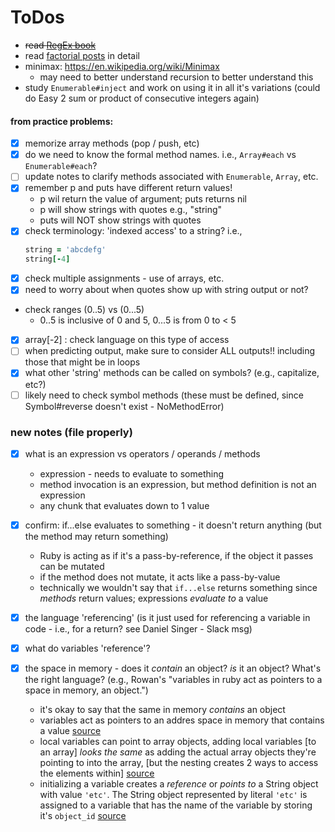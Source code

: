 # ToDos

- ~~read [RegEx book](https://launchschool.com/books/regex)~~
- read [factorial posts](https://launchschool.com/posts/587959fd) in detail
- minimax: <https://en.wikipedia.org/wiki/Minimax>
  - may need to better understand recursion to better understand this
- study `Enumerable#inject` and work on using it in all it's variations  (could do Easy 2 sum or product of consecutive integers again)

#### from practice problems:
- [X] memorize array methods (pop / push, etc)
- [X] do we need to know the formal method names.  i.e., `Array#each` vs `Enumerable#each`?
- [ ] update notes to clarify methods associated with `Enumerable`, `Array`, etc.
- [x] remember p and puts have different return values!
  - p wil return the value of argument;  puts returns nil
  - p will show strings with quotes e.g., "string"
  - puts will NOT show strings with quotes
- [x] check terminology:  'indexed access' to a string?  i.e., 
  ```ruby
  string = 'abcdefg'
  string[-4]
  ```
- [x] check multiple assignments - use of arrays, etc.
- [x] need to worry about when quotes show up with string output or not?
- check ranges (0..5) vs (0...5)
  - 0..5 is inclusive of 0 and 5, 0...5 is from 0 to < 5
- [x] array[-2] : check language on this type of access
- [ ] when predicting output, make sure to consider ALL outputs!!  including those that might be in loops
- [x] what other 'string' methods can be called on symbols? (e.g., capitalize, etc?)
- [ ] likely need to check symbol methods (these must be defined, since Symbol#reverse doesn't exist - NoMethodError)

### new notes (file properly)



- [x] what is an expression vs operators / operands / methods
    - expression - needs to evaluate to something
    - method invocation is an expression, but method definition is not an expression
    - any chunk that evaluates down to 1 value
- [X] confirm:  if...else evaluates to something - it doesn't return anything (but the method may return something)
  - Ruby is acting as if it's a pass-by-reference, if the object it passes can be mutated 
  - if the method does not mutate, it acts like a pass-by-value 
  - technically we wouldn't say that `if...else` returns something since *methods* return values; expressions *evaluate to* a value

- [X] the language 'referencing' (is it just used for referencing a variable in code - i.e., for a return?  see Daniel Singer - Slack msg)
- [X] what do variables 'reference'?
- [X] the space in memory - does it *contain* an object?  *is* it an object?    What's the right language?  (e.g., Rowan's "variables in ruby act as pointers to a space in memory, an object.")
    - it's okay to say that the same in memory *contains* an object
    - variables act as pointers to an addres space in memory that contains a value [source](https://launchschool.com/books/ruby/read/more_stuff#variables_as_pointers)
    - local variables can point to array objects, adding local variables [to an array] *looks the same* as adding the actual array objects they're pointing to into the array, [but the nesting creates 2 ways to access the elements within]  [source](https://launchschool.com/lessons/c53f2250/assignments/1a6a2665)
    - initializing a variable creates a *reference* or *points to* a String object with value `'etc'`. The String object represented by literal `'etc'` is assigned to a variable that has the name of the variable by storing it's `object_id` [source](https://launchschool.medium.com/variable-references-and-mutability-of-ruby-objects-4046bd5b6717)
